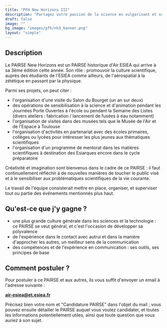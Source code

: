 ```yaml
---
title: "PFH New Horizons III"
description: "Partagez votre passion de la science en vulgarisant et sensibilisant étudiants et élèves !"
draft: false
image: ""
bg_image: "images/pfh/nh3_banner.png"
layout: "simple"
---
```


## Description
Le PAIRSE New Horizons est un PAIRSE historique d'Air ESIEA qui arrive à sa 3ème
édition cette année. Son rôle : promouvoir la culture scientifique, auprès des
étudiants de l'ESIEA comme ailleurs, de l'aérospatial à la zététique en passant
par la physique.

Parmi ses projets, on peut citer : 
- l'organisation d'une visite du Salon du Bourget (un an sur deux)
- des opérations de sensibilisation à la science et d'animation pendant les
  Journées Porte Ouvertes à l'école ou pendant la Semaine des Listes (divers
  ateliers : fabrication / lancement de fusées à eau notamment)
- l'organisation de visites dans des musées tels que le Musée de l'Air et de l'Espace à Toulouse
- l'organisation d'activités en partenariat avec des écoles primaires, collèges
  ou lycées pour intéresser les plus jeunes aux thématiques scientifiques
- l'organisation d'un programme de mentorat dans les matières scientifiques à
  destination des Esiarques encore dans le cycle préparatoire

Créativité et imagination sont bienvenus dans le cadre de ce PAIRSE : il faut
continuellement réfléchir à de nouvelles manières de toucher le public visé et
à le sensibiliser aux problématiques scientifiques de la vie courante.

Le travail de l'équipe consisterait mettre en place, organiser, et superviser
tout ou partie des événements mentionnés plus haut.

## Qu'est-ce que j'y gagne ?
- une plus grande culture générale dans les sciences et la technologie : ce PAIRSE
  se veut général, et c'est l'occasion de développer sa polyvalence
- de l'expérience dans le contact avec autrui et dans la manière d'approcher les autres, un meilleur sens de la communication
- des compétences et de l'expérience en communication : ses outils, ses principes de base

## Comment postuler ?
Pour postuler à ce PAIRSE et aux autres, ils vous suffit d'envoyer un email à
l'adresse suivante : 

**air-esiea@et.esiea.fr**

Précisez bien votre nom et "Candidature PAIRSE" dans l'objet du mail ; vous pouvez
ensuite détailler le PAIRSE auquel vous voulez candidater, et toutes les
informations potentiellement utiles, ainsi que toute question que vous auriez à
son sujet.
